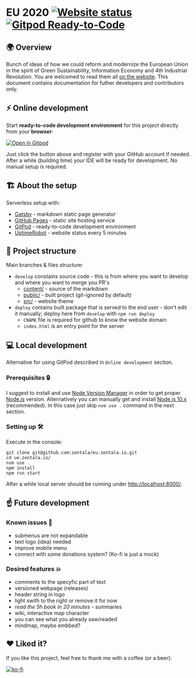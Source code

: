 

# EU 2020 [![Website status](https://img.shields.io/uptimerobot/status/m787025974-4e422831aded279b03c05d57)](https://stats.uptimerobot.com/rB392tAOkQ) [![Gitpod Ready-to-Code](https://img.shields.io/badge/Gitpod-ready--to--code-blue?logo=gitpod)](https://gitpod.io/#https://github.com/zentala/eu.zentala.io)
## 🌍 Overview
Bunch of ideas of how we could reform and modernize the European Union in the spirit of Green Sustainability, Information Economy and 4th Industrial Revolution. You are welcomed to read them all [on the website](https://ue.zentala.io/). This document contains documentation for futher developers and contributors only.

## ⚡️ Online development
Start __ready-to-code development environment__ for this project directly from your __browser__:

[![Open in Gitpod](https://gitpod.io/button/open-in-gitpod.svg)](https://gitpod.io/#https://github.com/...)

Just click the button above and register with your GitHub account if needed. After a while (building time) your IDE will be ready for development. No manual setup is required.

## 🏗  About the setup
Serverless setup with:
* [Gatsby](https://www.gatsbyjs.org) - markdown static page generator
* [GitHub Pages](https://pages.github.com/) - static site hosting service
* [GitPod](https://gitpod.com/) - ready-to-code development environment
* [UptimeRobot](https://uptimerobot.com/) - website status every 5 minutes

## 🌳 Project structure
Main branches & files structure:
* `develop` constains source code - this is from where you want to develop and where you want to merge you PR's
  * [content/](content/) - source of the markdown
  * [public/](public/) - built project (git-ignored by default)
  * [src/](src/) - website theme
* `deploy` contains built package that is served to the end user - don't edit it manually; deploy here from `develop` with `npm run deploy`
  * `CNAME` file is required for github to know the website domain
  * `index.html` is an entry point for the server



## 💻 Local development
Alternative for using GitPod described in `Online development` section.

### Prerequisites 🔒
I suggest to install and use [Node Version Manager](https://github.com/nvm-sh/nvm) in order to get proper [Node.js](https://nodejs.org/en/) version. Alternatively you can manually get and install [Node.js 10.x](https://nodejs.org/en/download/) (recommended). In this case just skip `nvm use .` command in the next section.

### Setting up 🛠️
Execute in the console:
``` console
git clone git@github.com:zentala/eu.zentala.io.git
cd ue.zentala.io/
nvm use .
npm install
npm run start
```

After a while local server should be running under [http://localhost:8000/](http://localhost:8000/).

## ☝ Future development

### Known issues 💩
* submenus are not expandable
* text logo (idea) needed
* improve mobile menu
* connect with some donations system? (Ko-fi is just a mock)

### Desired features 💥
* comments to the specyfic part of text
* versioned webpage (releases)
* header string in logo
* light swith to the right or remove it for now
* _read the 5h book in 20 minutes_ - summaries
* wiki, interactive map character
* you can see what you already saw/readed
* mindmap, maybe embbed?

## ❤️ Liked it?
If you like this project, feel free to thank me with a coffee (or a beer):

[![ko-fi](https://www.ko-fi.com/img/githubbutton_sm.svg)](https://ko-fi.com/)
